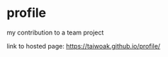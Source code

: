 # profile
my contribution to a team project

link to hosted page: https://taiwoak.github.io/profile/
